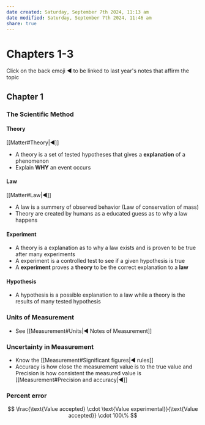 ```yaml
---
date created: Saturday, September 7th 2024, 11:13 am
date modified: Saturday, September 7th 2024, 11:46 am
share: true
---
```


# Chapters 1-3

Click on the back emoji ◀️ to be linked to last year's notes that affirm the topic

## Chapter 1

### The Scientific Method

#### Theory

[[Matter#Theory|◀️]]

- A theory is a set of tested hypotheses that gives a **explanation** of a phenomenon
- Explain **WHY** an event occurs

#### Law

[[Matter#Law|◀️]]

- A law is a summery of observed behavior (Law of conservation of mass)
- Theory are created by humans as a educated guess as to why a law happens

#### Experiment

- A theory is a explanation as to why a law exists and is proven to be true after many experiments
- A experiment is a controlled test to see if a given hypothesis is true
- A **experiment** proves a **theory** to be the correct explanation to a **law**

#### Hypothesis

- A hypothesis is a possible explanation to a law while a theory is the results of many tested hypothesis

### Units of Measurement

- See [[Measurement#Units|◀️ Notes of Measurement]]

### Uncertainty in Measurement

- Know the [[Measurement#Significant figures|◀️ rules]]
- Accuracy is how close the measurement value is to the true value and Precision is how consistent the measured value is [[Measurement#Precision and accuracy|◀️]]
### Percent error

$$
\frac{\text{Value accepted} \cdot \text{Value experimental}}{\text{Value accepted}} \cdot 100\%
$$



